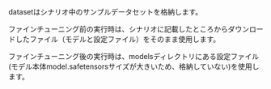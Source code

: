 datasetはシナリオ中のサンプルデータセットを格納します。

ファインチューニング前の実行時は、シナリオに記載したところからダウンロードしたファイル（モデルと設定ファイル）をそのまま使用します。

ファインチューニング後の実行時は、modelsディレクトリにある設定ファイル(モデル本体model.safetensorsサイズが大きいため、格納していない)を使用します。
